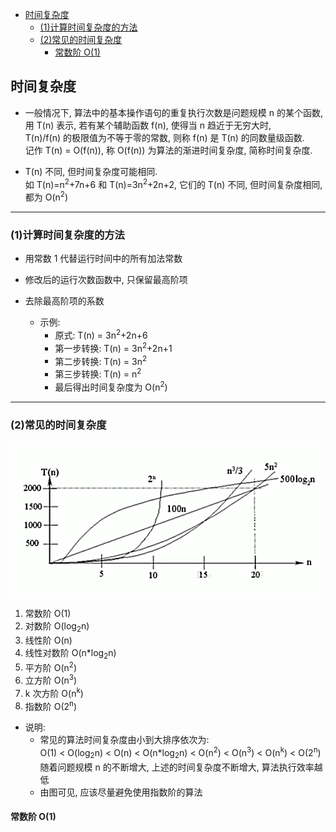 <!-- TOC -->

- [时间复杂度](#时间复杂度)
    - [(1)计算时间复杂度的方法](#1计算时间复杂度的方法)
    - [(2)常见的时间复杂度](#2常见的时间复杂度)
        - [常数阶 O(1)](#常数阶-o1)

<!-- /TOC -->

## 时间复杂度
- 一般情况下, 算法中的基本操作语句的重复执行次数是问题规模 n 的某个函数,  
用 T(n) 表示, 若有某个辅助函数 f(n), 使得当 n 趋近于无穷大时,  
T(n)/f(n) 的极限值为不等于零的常数, 则称 f(n) 是 T(n) 的同数量级函数.  
记作 T(n) = O(f(n)), 称 O(f(n)) 为算法的渐进时间复杂度, 简称时间复杂度.

- T(n) 不同, 但时间复杂度可能相同.  
  如 T(n)=n<sup>2</sup>+7n+6 和 T(n)=3n<sup>2</sup>+2n+2, 它们的 T(n) 不同, 但时间复杂度相同, 都为 O(n<sup>2</sup>)

****
### (1)计算时间复杂度的方法
- 用常数 1 代替运行时间中的所有加法常数
- 修改后的运行次数函数中, 只保留最高阶项
- 去除最高阶项的系数

  - 示例:  
    - 原式: T(n) = 3n<sup>2</sup>+2n+6
    - 第一步转换: T(n) = 3n<sup>2</sup>+2n+1
    - 第二步转换: T(n) = 3n<sup>2</sup>
    - 第三步转换: T(n) = n<sup>2</sup>
    - 最后得出时间复杂度为 O(n<sup>2</sup>)

****
### (2)常见的时间复杂度

![时间复杂度](../99.images/2020-05-11-16-35-31.png)

1) 常数阶 O(1)
2) 对数阶 O(log<sub>2</sub>n)
3) 线性阶 O(n)
4) 线性对数阶 O(n*log<sub>2</sub>n)
5) 平方阶 O(n<sup>2</sup>)
6) 立方阶 O(n<sup>3</sup>)
7) k 次方阶 O(n<sup>k</sup>)
8) 指数阶 O(2<sup>n</sup>)

- 说明:  
  - 常见的算法时间复杂度由小到大排序依次为:  
  O(1) < O(log<sub>2</sub>n) < O(n) < O(n*log<sub>2</sub>n) < O(n<sup>2</sup>) < O(n<sup>3</sup>) < O(n<sup>k</sup>) < O(2<sup>n</sup>)  
  随着问题规模 n 的不断增大, 上述的时间复杂度不断增大, 算法执行效率越低
  - 由图可见, 应该尽量避免使用指数阶的算法

 
#### 常数阶 O(1)
